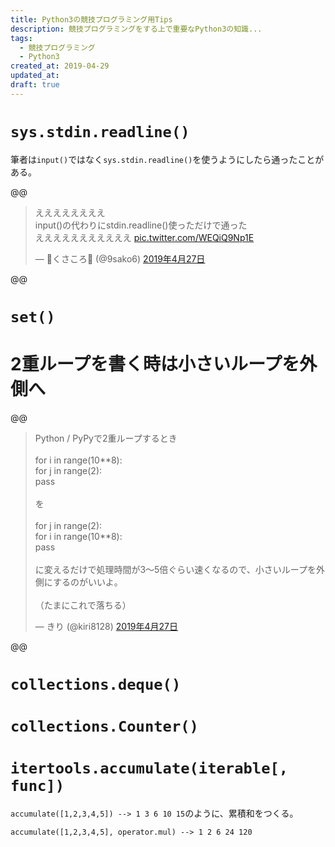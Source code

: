```yaml
---
title: Python3の競技プログラミング用Tips
description: 競技プログラミングをする上で重要なPython3の知識...
tags:
  - 競技プログラミング
  - Python3
created_at: 2019-04-29
updated_at:
draft: true
---
```


# `sys.stdin.readline()`
筆者は`input()`ではなく`sys.stdin.readline()`を使うようにしたら通ったことがある。

@@
<blockquote class="twitter-tweet" data-lang="ja"><p lang="ja" dir="ltr">ええええええええ<br>input()の代わりにstdin.readline()使っただけで通った<br>えええええええええええ <a href="https://t.co/WEQiQ9Np1E">pic.twitter.com/WEQiQ9Np1E</a></p>&mdash; 🌾くさころ🌾 (@9sako6) <a href="https://twitter.com/9sako6/status/1122073726894260225?ref_src=twsrc%5Etfw">2019年4月27日</a></blockquote>
<script async src="https://platform.twitter.com/widgets.js" charset="utf-8"></script>
@@


# `set()`

# 2重ループを書く時は小さいループを外側へ
@@
<blockquote class="twitter-tweet" data-lang="ja"><p lang="ja" dir="ltr">Python / PyPyで2重ループするとき<br><br>for i in range(10**8):<br>    for j in range(2):<br>        pass<br><br>を<br><br>for j in range(2):<br>    for i in range(10**8):<br>        pass<br><br>に変えるだけで処理時間が3〜5倍ぐらい速くなるので、小さいループを外側にするのがいいよ。<br><br>（たまにこれで落ちる）</p>&mdash; きり (@kiri8128) <a href="https://twitter.com/kiri8128/status/1122045783988006913?ref_src=twsrc%5Etfw">2019年4月27日</a></blockquote>
<script async src="https://platform.twitter.com/widgets.js" charset="utf-8"></script>
@@


# `collections.deque()`
# `collections.Counter()`

# `itertools.accumulate(iterable[, func])`

`accumulate([1,2,3,4,5]) --> 1 3 6 10 15`のように、累積和をつくる。


`accumulate([1,2,3,4,5], operator.mul) --> 1 2 6 24 120`